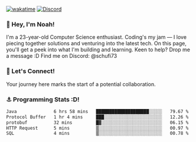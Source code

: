 [![wakatime](https://wakatime.com/badge/user/018b5c7c-fde2-4105-aa96-f5c758abb0a2.svg)](https://wakatime.com/@018b5c7c-fde2-4105-aa96-f5c758abb0a2)
[![Discord](https://img.shields.io/badge/Discord-5865F2?style=flat&logo=discord&logoColor=white)](https://discord.gg/eAW8AGXaGu)



### 👋 Hey, I'm Noah!
I'm a 23-year-old Computer Science enthusiast. Coding's my jam — I love piecing together solutions and venturing into the latest tech. On this page, you'll get a peek into what I'm building and learning. Keen to help? Drop me a message :D 
Find me on Discord: @schufi73

### 🤝 Let's Connect!
Your journey here marks the start of a potential collaboration.

### ⚓ Programming Stats :D!
<!--START_SECTION:waka-->

```txt
Java              6 hrs 58 mins   ████████████████████░░░░░   79.67 %
Protocol Buffer   1 hr 4 mins     ███░░░░░░░░░░░░░░░░░░░░░░   12.26 %
protobuf          32 mins         █▓░░░░░░░░░░░░░░░░░░░░░░░   06.15 %
HTTP Request      5 mins          ▒░░░░░░░░░░░░░░░░░░░░░░░░   00.97 %
SQL               4 mins          ▒░░░░░░░░░░░░░░░░░░░░░░░░   00.78 %
```

<!--END_SECTION:waka-->
